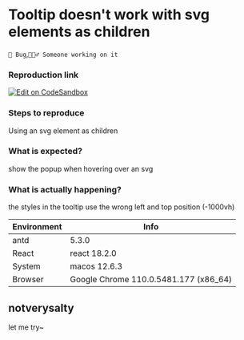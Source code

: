 # Tooltip doesn't work with svg elements as children

`🐛 Bug`,`👷🏻‍♂️ Someone working on it`

### Reproduction link

[![Edit on CodeSandbox](https://codesandbox.io/static/img/play-codesandbox.svg)](https://codesandbox.io/s/cranky-yalow-rm6fzg)

### Steps to reproduce

Using an svg element as children

### What is expected?

show the popup when hovering over an svg

### What is actually happening?

the styles in the tooltip use the wrong left and top position (-1000vh)

| Environment | Info                                  |
| ----------- | ------------------------------------- |
| antd        | 5.3.0                                 |
| React       | react 18.2.0                          |
| System      | macos 12.6.3                          |
| Browser     | Google Chrome 110.0.5481.177 (x86_64) |

<!-- generated by ant-design-issue-helper. DO NOT REMOVE -->

## notverysalty

let me try~
